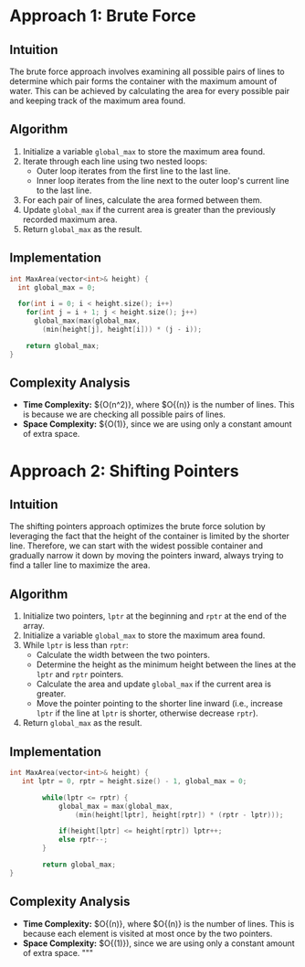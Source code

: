 # Approach 1: Brute Force

## Intuition
The brute force approach involves examining all possible pairs of lines to determine which pair forms the container with the maximum amount of water. This can be achieved by calculating the area for every possible pair and keeping track of the maximum area found.

## Algorithm
1. Initialize a variable `global_max` to store the maximum area found.
2. Iterate through each line using two nested loops:
   - Outer loop iterates from the first line to the last line.
   - Inner loop iterates from the line next to the outer loop's current line to the last line.
3. For each pair of lines, calculate the area formed between them.
4. Update `global_max` if the current area is greater than the previously recorded maximum area.
5. Return `global_max` as the result.

## Implementation

``` C++
int MaxArea(vector<int>& height) {
  int global_max = 0;

  for(int i = 0; i < height.size(); i++)
    for(int j = i + 1; j < height.size(); j++)
      global_max(max(global_max,
        (min(height[j], height[i])) * (j - i));

    return global_max;
}
```

## Complexity Analysis
- **Time Complexity:** ${O(n^2)}, where $O{(n)} is the number of lines. This is because we are checking all possible pairs of lines.
- **Space Complexity:** ${O(1)}, since we are using only a constant amount of extra space.

# Approach 2: Shifting Pointers

## Intuition
The shifting pointers approach optimizes the brute force solution by leveraging the fact that the height of the container is limited by the shorter line. Therefore, we can start with the widest possible container and gradually narrow it down by moving the pointers inward, always trying to find a taller line to maximize the area.

## Algorithm
1. Initialize two pointers, `lptr` at the beginning and `rptr` at the end of the array.
2. Initialize a variable `global_max` to store the maximum area found.
3. While `lptr` is less than `rptr`:
   - Calculate the width between the two pointers.
   - Determine the height as the minimum height between the lines at the `lptr` and `rptr` pointers.
   - Calculate the area and update `global_max` if the current area is greater.
   - Move the pointer pointing to the shorter line inward (i.e., increase `lptr` if the line at `lptr` is shorter, otherwise decrease `rptr`).
4. Return `global_max` as the result.

## Implementation

``` C++
int MaxArea(vector<int>& height) {
   int lptr = 0, rptr = height.size() - 1, global_max = 0;

        while(lptr <= rptr) {
            global_max = max(global_max, 
                (min(height[lptr], height[rptr]) * (rptr - lptr)));

            if(height[lptr] <= height[rptr]) lptr++;
            else rptr--;
        }

        return global_max;
}
```

## Complexity Analysis
- **Time Complexity:** $O{(n)}, where $O{(n)} is the number of lines. This is because each element is visited at most once by the two pointers.
- **Space Complexity:** $O{(1)}), since we are using only a constant amount of extra space.
"""​
